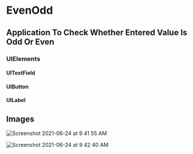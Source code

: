 # EvenOdd
## Application To Check Whether Entered Value Is Odd Or Even

### UIElements

#### UITextField
#### UIButton
#### UILabel

## Images


![Screenshot 2021-06-24 at 9 41 55 AM](https://user-images.githubusercontent.com/85827478/123201963-5be63900-d4d1-11eb-91e5-9b6ecca92485.png)


![Screenshot 2021-06-24 at 9 42 40 AM](https://user-images.githubusercontent.com/85827478/123201973-60aaed00-d4d1-11eb-803e-c44f854bd84e.png)



